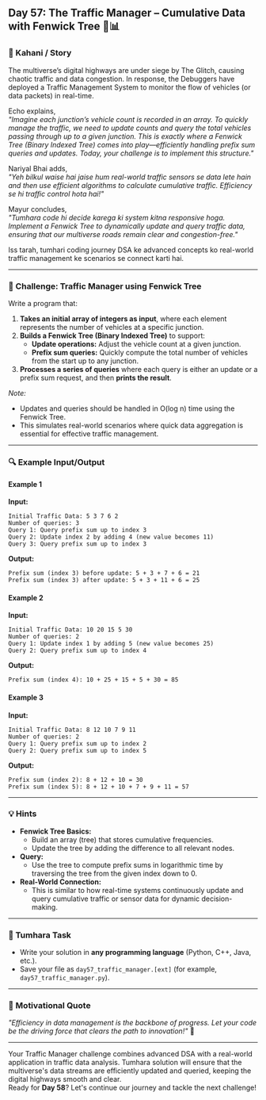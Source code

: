 ## **Day 57: The Traffic Manager – Cumulative Data with Fenwick Tree** 🚦📊

### **📜 Kahani / Story**  
The multiverse’s digital highways are under siege by The Glitch, causing chaotic traffic and data congestion. In response, the Debuggers have deployed a Traffic Management System to monitor the flow of vehicles (or data packets) in real-time.

Echo explains,  
*"Imagine each junction’s vehicle count is recorded in an array. To quickly manage the traffic, we need to update counts and query the total vehicles passing through up to a given junction. This is exactly where a Fenwick Tree (Binary Indexed Tree) comes into play—efficiently handling prefix sum queries and updates. Today, your challenge is to implement this structure."*

Nariyal Bhai adds,  
*"Yeh bilkul waise hai jaise hum real-world traffic sensors se data lete hain and then use efficient algorithms to calculate cumulative traffic. Efficiency se hi traffic control hota hai!"*

Mayur concludes,  
*"Tumhara code hi decide karega ki system kitna responsive hoga. Implement a Fenwick Tree to dynamically update and query traffic data, ensuring that our multiverse roads remain clear and congestion-free."*

Iss tarah, tumhari coding journey DSA ke advanced concepts ko real-world traffic management ke scenarios se connect karti hai.

---

### **🎯 Challenge: Traffic Manager using Fenwick Tree**  
Write a program that:  
1. **Takes an initial array of integers as input**, where each element represents the number of vehicles at a specific junction.  
2. **Builds a Fenwick Tree (Binary Indexed Tree)** to support:  
   - **Update operations:** Adjust the vehicle count at a given junction.  
   - **Prefix sum queries:** Quickly compute the total number of vehicles from the start up to any junction.
3. **Processes a series of queries** where each query is either an update or a prefix sum request, and then **prints the result**.

*Note:*  
- Updates and queries should be handled in O(log n) time using the Fenwick Tree.
- This simulates real-world scenarios where quick data aggregation is essential for effective traffic management.

---

### **🔍 Example Input/Output**

#### **Example 1**  
**Input:**  
```
Initial Traffic Data: 5 3 7 6 2
Number of queries: 3
Query 1: Query prefix sum up to index 3
Query 2: Update index 2 by adding 4 (new value becomes 11)
Query 3: Query prefix sum up to index 3
```  
**Output:**  
```
Prefix sum (index 3) before update: 5 + 3 + 7 + 6 = 21
Prefix sum (index 3) after update: 5 + 3 + 11 + 6 = 25
```

#### **Example 2**  
**Input:**  
```
Initial Traffic Data: 10 20 15 5 30
Number of queries: 2
Query 1: Update index 1 by adding 5 (new value becomes 25)
Query 2: Query prefix sum up to index 4
```  
**Output:**  
```
Prefix sum (index 4): 10 + 25 + 15 + 5 + 30 = 85
```

#### **Example 3**  
**Input:**  
```
Initial Traffic Data: 8 12 10 7 9 11
Number of queries: 2
Query 1: Query prefix sum up to index 2
Query 2: Query prefix sum up to index 5
```  
**Output:**  
```
Prefix sum (index 2): 8 + 12 + 10 = 30
Prefix sum (index 5): 8 + 12 + 10 + 7 + 9 + 11 = 57
```

---

### **💡 Hints**  
- **Fenwick Tree Basics:**  
  - Build an array (tree) that stores cumulative frequencies.  
  - Update the tree by adding the difference to all relevant nodes.
- **Query:**  
  - Use the tree to compute prefix sums in logarithmic time by traversing the tree from the given index down to 0.
- **Real-World Connection:**  
  - This is similar to how real-time systems continuously update and query cumulative traffic or sensor data for dynamic decision-making.

---

### **📝 Tumhara Task**  
- Write your solution in **any programming language** (Python, C++, Java, etc.).  
- Save your file as `day57_traffic_manager.[ext]` (for example, `day57_traffic_manager.py`).

---

### **🌟 Motivational Quote**  
*"Efficiency in data management is the backbone of progress. Let your code be the driving force that clears the path to innovation!"* 🚀

---

Your Traffic Manager challenge combines advanced DSA with a real-world application in traffic data analysis. Tumhara solution will ensure that the multiverse's data streams are efficiently updated and queried, keeping the digital highways smooth and clear.  
Ready for **Day 58**? Let's continue our journey and tackle the next challenge!